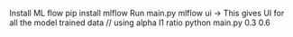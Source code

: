 Install ML flow
pip install mlflow
Run main.py
mlflow ui -> This gives UI for all the model trained data
// using alpha l1 ratio
python main.py 0.3 0.6
